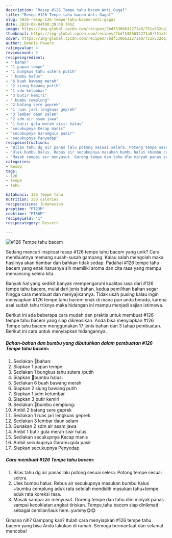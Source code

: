 ```yaml
---
description: "Resep #126 Tempe tahu bacem Anti Gagal"
title: "Resep #126 Tempe tahu bacem Anti Gagal"
slug: 4036-resep-126-tempe-tahu-bacem-anti-gagal
date: 2020-08-04T08:39:40.795Z
image: https://img-global.cpcdn.com/recipes/7bdf5306632271a0/751x532cq70/126-tempe-tahu-bacem-foto-resep-utama.jpg
thumbnail: https://img-global.cpcdn.com/recipes/7bdf5306632271a0/751x532cq70/126-tempe-tahu-bacem-foto-resep-utama.jpg
cover: https://img-global.cpcdn.com/recipes/7bdf5306632271a0/751x532cq70/126-tempe-tahu-bacem-foto-resep-utama.jpg
author: Dennis Powers
ratingvalue: 4
reviewcount: 5
recipeingredient:
- " bahan"
- "1 papan tempe"
- "1 bungkus tahu sutera putih"
- " bumbu halus"
- "6 buah bawang merah"
- "2 siung bawang putih"
- "1 sdm ketumbar"
- "3 butir kemiri"
- " bumbu cemplung"
- "2 batang sere geprek"
- "1 ruas jari lengkuas geprek"
- "3 lembar daun salam"
- "2 sdm air asam jawa"
- "1 butir gula merah sisir halus"
- "secukupnya Kecap manis"
- "secukupnya Garamgula pasir"
- "secukupnya Penyedap"
recipeinstructions:
- "Bilas tahu dg air panas lalu potong sesuai selera. Potong tempe sesuai selera."
- "Ulek bumbu halus. Rebus air secukupnya masukan bumbu halus +bumbu cemplung aduk rata setelah mendidih masukan tahu+tempe aduk rata koreksi rasa."
- "Masak sampai air menyusut. Goreng tempe dan tahu dlm minyak panas sampai kecoklatan angkat tiriskan. Tempe,tahu bacem siap dinikmati sebagai cemilan/lauk hem..yummy😋😋"
categories:
- Resep
tags:
- 126
- tempe
- tahu

katakunci: 126 tempe tahu 
nutrition: 250 calories
recipecuisine: Indonesian
preptime: "PT23M"
cooktime: "PT56M"
recipeyield: "1"
recipecategory: Dessert

---
```



![#126 Tempe tahu bacem](https://img-global.cpcdn.com/recipes/7bdf5306632271a0/751x532cq70/126-tempe-tahu-bacem-foto-resep-utama.jpg)

Sedang mencari inspirasi resep #126 tempe tahu bacem yang unik? Cara membuatnya memang susah-susah gampang. Kalau salah mengolah maka hasilnya akan hambar dan bahkan tidak sedap. Padahal #126 tempe tahu bacem yang enak harusnya sih memiliki aroma dan cita rasa yang mampu memancing selera kita.



Banyak hal yang sedikit banyak mempengaruhi kualitas rasa dari #126 tempe tahu bacem, mulai dari jenis bahan, kedua pemilihan bahan segar hingga cara membuat dan menyajikannya. Tidak usah pusing kalau ingin menyiapkan #126 tempe tahu bacem enak di mana pun anda berada, karena asal sudah tahu triknya maka hidangan ini mampu menjadi sajian istimewa.


Berikut ini ada beberapa cara mudah dan praktis untuk membuat #126 tempe tahu bacem yang siap dikreasikan. Anda bisa menyiapkan #126 Tempe tahu bacem menggunakan 17 jenis bahan dan 3 tahap pembuatan. Berikut ini cara untuk menyiapkan hidangannya.

<!--inarticleads1-->

##### Bahan-bahan dan bumbu yang dibutuhkan dalam pembuatan #126 Tempe tahu bacem:

1. Sediakan  🍒bahan:
1. Siapkan 1 papan tempe
1. Sediakan 1 bungkus tahu sutera /putih
1. Siapkan  🍒bumbu halus:
1. Sediakan 6 buah bawang merah
1. Siapkan 2 siung bawang putih
1. Siapkan 1 sdm ketumbar
1. Siapkan 3 butir kemiri
1. Sediakan  🍒bumbu cemplung:
1. Ambil 2 batang sere geprek
1. Sediakan 1 ruas jari lengkuas geprek
1. Sediakan 3 lembar daun salam
1. Gunakan 2 sdm air asam jawa
1. Ambil 1 butir gula merah sisir halus
1. Sediakan secukupnya Kecap manis
1. Ambil secukupnya Garam+gula pasir
1. Siapkan secukupnya Penyedap




<!--inarticleads2-->

##### Cara membuat #126 Tempe tahu bacem:

1. Bilas tahu dg air panas lalu potong sesuai selera. Potong tempe sesuai selera.
1. Ulek bumbu halus. Rebus air secukupnya masukan bumbu halus +bumbu cemplung aduk rata setelah mendidih masukan tahu+tempe aduk rata koreksi rasa.
1. Masak sampai air menyusut. Goreng tempe dan tahu dlm minyak panas sampai kecoklatan angkat tiriskan. Tempe,tahu bacem siap dinikmati sebagai cemilan/lauk hem..yummy😋😋




Gimana nih? Gampang kan? Itulah cara menyiapkan #126 tempe tahu bacem yang bisa Anda lakukan di rumah. Semoga bermanfaat dan selamat mencoba!
